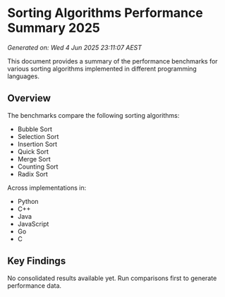 # Sorting Algorithms Performance Summary 2025

*Generated on: Wed  4 Jun 2025 23:11:07 AEST*

This document provides a summary of the performance benchmarks for various sorting algorithms implemented in different programming languages.

## Overview

The benchmarks compare the following sorting algorithms:
- Bubble Sort
- Selection Sort
- Insertion Sort
- Quick Sort
- Merge Sort
- Counting Sort
- Radix Sort

Across implementations in:
- Python
- C++
- Java
- JavaScript
- Go
- C

## Key Findings

No consolidated results available yet. Run comparisons first to generate performance data.

